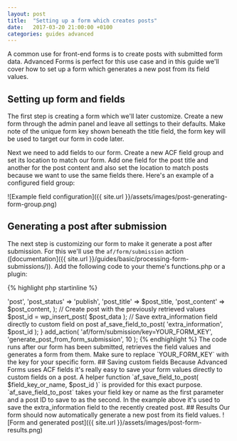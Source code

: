 ```yaml
---
layout: post
title:  "Setting up a form which creates posts"
date:   2017-03-20 21:00:00 +0100
categories: guides advanced
---
```


A common use for front-end forms is to create posts with submitted form data. Advanced Forms is perfect for this use case and in this guide we'll cover how to set up a form which generates a new post from its field values.

## Setting up form and fields

The first step is creating a form which we'll later customize. Create a new form through the admin panel and leave all settings to their defaults. Make note of the unique form key shown beneath the title field, the form key will be used to target our form in code later.

Next we need to add fields to our form. Create a new ACF field group and set its location to match our form. Add one field for the post title and another for the post content and also set the location to match posts because we want to use the same fields there. Here's an example of a configured field group:

![Example field configuration]({{ site.url }}/assets/images/post-generating-form-group.png)

## Generating a post after submission

The next step is customizing our form to make it generate a post after submission. For this we'll use the `af/form/submission` action ([documentation]({{ site.url }}/guides/basic/processing-form-submissions/)). Add the following code to your theme's functions.php or a plugin:

{% highlight php startinline %}
<?php

function generate_post_from_form_submission() {
    
	// Get the submitted field values
	$post_title = af_get_field( 'post_title' );
	$post_content = af_get_field( 'post_content' );
    
	// Set up a form using the values for post title and content
	// Replace post_type with whatever type of post you want to generate
	$post_data = array(
		'post_type' => 'post',
		'post_status' => 'publish',
		'post_title' => $post_title,
		'post_content' => $post_content,
	);
	
	// Create post with the previously retrieved values
	$post_id = wp_insert_post( $post_data );
	
	// Save extra_information field directly to custom field on post
	af_save_field_to_post( 'extra_information', $post_id );
    
}
add_action( 'af/form/submission/key=YOUR_FORM_KEY', 'generate_post_from_form_submission', 10 );

{% endhighlight %}

The code runs after our form has been submitted, retrieves the field values and generates a form from them. Make sure to replace `YOUR_FORM_KEY` with the key for your specific form.

## Saving custom fields

Because Advanced Forms uses ACF fields it's really easy to save your form values directly to custom fields on a post. A helper function `af_save_field_to_post( $field_key_or_name, $post_id )` is provided for this exact purpose. `af_save_field_to_post` takes your field key or name as the first parameter and a post ID to save to as the second. In the example above it's used to save the extra_information field to the recently created post.

## Results

Our form should now automatically generate a new post from its field values.

![Form and generated post]({{ site.url }}/assets/images/post-form-results.png)